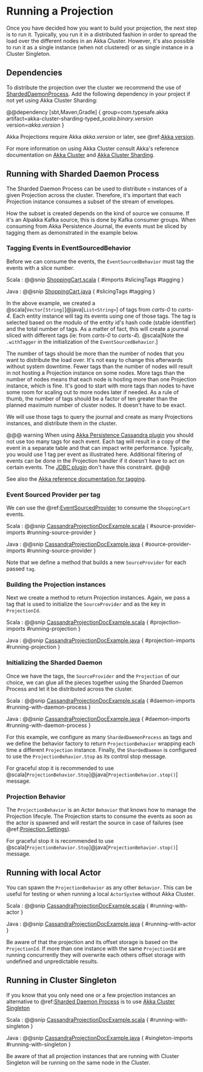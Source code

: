 # Running a Projection

Once you have decided how you want to build your projection, the next step is to run it. Typically, you run it in a distributed fashion in order to spread the load over the different nodes in an Akka Cluster. However, it's also possible to run it as a single instance (when not clustered) or as single instance in a Cluster Singleton.

## Dependencies

To distribute the projection over the cluster we recommend the use of [ShardedDaemonProcess](https://doc.akka.io/docs/akka/current/typed/cluster-sharded-daemon-process.html). Add the following dependency in your project if not yet using Akka Cluster Sharding:

@@dependency [sbt,Maven,Gradle] {
  group=com.typesafe.akka
  artifact=akka-cluster-sharding-typed_$scala.binary.version$
  version=$akka.version$
}

Akka Projections require Akka $akka.version$ or later, see @ref:[Akka version](overview.md#akka-version).

For more information on using Akka Cluster consult Akka's reference documentation on [Akka Cluster](https://doc.akka.io/docs/akka/current/typed/index-cluster.html) and [Akka Cluster Sharding](https://doc.akka.io/docs/akka/current/typed/cluster-sharding.html).

## Running with Sharded Daemon Process

The Sharded Daemon Process can be used to distribute `n` instances of a given Projection across the cluster. Therefore, it's important that each Projection instance consumes a subset of the stream of envelopes.

How the subset is created depends on the kind of source we consume. If it's an Alpakka Kafka source, this is done by Kafka consumer groups. When consuming from Akka Persistence Journal, the events must be sliced by tagging them as demonstrated in the example below.

### Tagging Events in EventSourcedBehavior

Before we can consume the events, the `EventSourcedBehavior` must tag the events with a slice number.

Scala
:  @@snip [ShoppingCart.scala](/examples/src/test/scala/docs/eventsourced/ShoppingCart.scala) { #imports #slicingTags #tagging }

Java
:  @@snip [ShoppingCart.java](/examples/src/test/java/jdocs/eventsourced/ShoppingCart.java) { #slicingTags #tagging }

In the above example, we created a @scala[`Vector[String]`]@java[`List<String>`] of tags from *carts-0* to *carts-4*. Each entity instance will tag its events using one of those tags. The tag is selected based on the modulo of the entity id's hash code (stable identifier) and the total number of tags. As a matter of fact, this will create a journal sliced with different tags (ie: from *carts-0* to *carts-4*). @scala[Note the `.withTagger` in the initialization of the `EventSourcedBehavior`.]

The number of tags should be more than the number of nodes that you want to distribute the load over. It's not easy
to change this afterwards without system downtime. Fewer tags than the number of nodes will result in not hosting a
Projection instance on some nodes. More tags than the number of nodes means that each node is hosting more than one
Projection instance, which is fine. It's good to start with more tags than nodes to have some room for scaling out
to more nodes later if needed. As a rule of thumb, the number of tags should be a factor of ten greater than the
planned maximum number of cluster nodes. It doesn't have to be exact.

We will use those tags to query the journal and create as many Projections instances, and distribute them in the cluster.

@@@ warning
When using [Akka Persistence Cassandra plugin](https://doc.akka.io/docs/akka-persistence-cassandra/current/) you should
not use too many tags for each event. Each tag will result in a copy of the event in a separate table and
that can impact write performance. Typically, you would use 1 tag per event as illustrated here. Additional
filtering of events can be done in the Projection handler if it doesn't have to act on certain events.
The [JDBC plugin](https://doc.akka.io/docs/akka-persistence-jdbc/current/) 
don't have this constraint.
@@@

See also the [Akka reference documentation for tagging](https://doc.akka.io/docs/akka/current/typed/persistence.html#tagging).

### Event Sourced Provider per tag

We can use the @ref:[EventSourcedProvider](eventsourced.md) to consume the `ShoppingCart` events.

Scala
:  @@snip [CassandraProjectionDocExample.scala](/examples/src/it/scala/docs/cassandra/CassandraProjectionDocExample.scala) { #source-provider-imports #running-source-provider }

Java
:  @@snip [CassandraProjectionDocExample.java](/examples/src/it/java/jdocs/cassandra/CassandraProjectionDocExample.java) { #source-provider-imports #running-source-provider }

Note that we define a method that builds a new `SourceProvider` for each passed `tag`.

### Building the Projection instances

Next we create a method to return Projection instances. Again, we pass a tag that is used to initialize the `SourceProvider` and as the key in `ProjectionId`.

Scala
:  @@snip [CassandraProjectionDocExample.scala](/examples/src/it/scala/docs/cassandra/CassandraProjectionDocExample.scala) { #projection-imports #running-projection }

Java
:  @@snip [CassandraProjectionDocExample.java](/examples/src/it/java/jdocs/cassandra/CassandraProjectionDocExample.java) { #projection-imports #running-projection }

### Initializing the Sharded Daemon

Once we have the tags, the `SourceProvider` and the `Projection` of our choice, we can glue all the pieces together using the Sharded Daemon Process and let it be distributed across the cluster.

Scala
:  @@snip [CassandraProjectionDocExample.scala](/examples/src/it/scala/docs/cassandra/CassandraProjectionDocExample.scala) { #daemon-imports #running-with-daemon-process }

Java
:  @@snip [CassandraProjectionDocExample.java](/examples/src/it/java/jdocs/cassandra/CassandraProjectionDocExample.java) { #daemon-imports #running-with-daemon-process }

For this example, we configure as many `ShardedDaemonProcess` as tags and we define the behavior factory to return `ProjectionBehavior` wrapping each time a different `Projection` instance. Finally, the `ShardedDaemon` is configured to use the `ProjectionBehavior.Stop` as its control stop message.

For graceful stop it is recommended to use @scala[`ProjectionBehavior.Stop`]@java[`ProjectionBehavior.stop()`] message.

### Projection Behavior

The `ProjectionBehavior` is an Actor `Behavior` that knows how to manage the Projection lifecyle. The Projection starts to consume the events as soon as the actor is spawned and will restart the source in case of failures (see @ref:[Projection Settings](projection-settings.md)).

For graceful stop it is recommended to use @scala[`ProjectionBehavior.Stop`]@java[`ProjectionBehavior.stop()`] message.

## Running with local Actor

You can spawn the `ProjectionBehavior` as any other `Behavior`. This can be useful for testing or when running
a local `ActorSystem` without Akka Cluster.

Scala
:  @@snip [CassandraProjectionDocExample.scala](/examples/src/it/scala/docs/cassandra/CassandraProjectionDocExample.scala) { #running-with-actor }

Java
:  @@snip [CassandraProjectionDocExample.java](/examples/src/it/java/jdocs/cassandra/CassandraProjectionDocExample.java) { #running-with-actor }

Be aware of that the projection and its offset storage is based on the `ProjectionId`. If more than one instance with the same `ProjectionId` are running concurrently they will
overwrite each others offset storage with undefined and unpredictable results.

## Running in Cluster Singleton

If you know that you only need one or a few projection instances an alternative to @ref:[Sharded Daemon Process](#running-with-sharded-daemon-process)
is to use [Akka Cluster Singleton](https://doc.akka.io/docs/akka/current/typed/cluster-singleton.html)  

Scala
:  @@snip [CassandraProjectionDocExample.scala](/examples/src/it/scala/docs/cassandra/CassandraProjectionDocExample.scala) { #running-with-singleton }

Java
:  @@snip [CassandraProjectionDocExample.java](/examples/src/it/java/jdocs/cassandra/CassandraProjectionDocExample.java) { #singleton-imports #running-with-singleton }

Be aware of that all projection instances that are running with Cluster Singleton will be running on the same node
in the Cluster.
